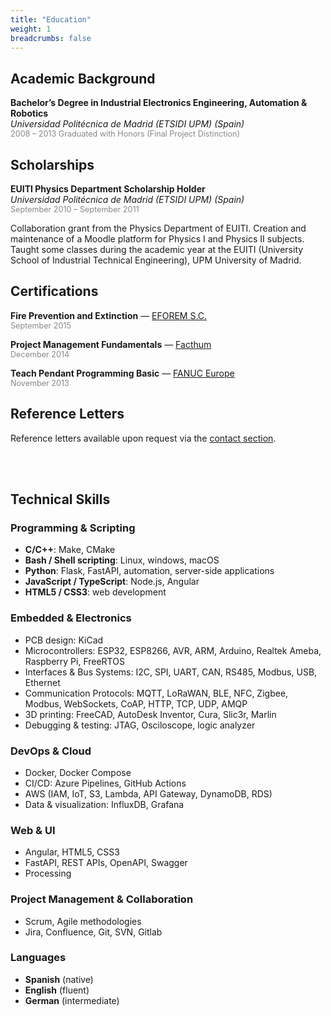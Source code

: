 ```yaml
---
title: "Education"
weight: 1
breadcrumbs: false
---
```


## Academic Background

**Bachelor’s Degree in Industrial Electronics Engineering, Automation & Robotics**  
_Universidad Politécnica de Madrid (ETSIDI UPM) (Spain)_  
<span style="font-size: 0.9em; color: #888;">2008 – 2013
Graduated with Honors (Final Project Distinction)</span>

## Scholarships

**EUITI Physics Department Scholarship Holder**  
_Universidad Politécnica de Madrid (ETSIDI UPM) (Spain)_  
<span style="font-size: 0.9em; color: #888;">September 2010 – September 2011</span>  

Collaboration grant from the Physics Department of EUITI. Creation and maintenance of a Moodle platform for Physics I and Physics II subjects. Taught some classes during the academic year at the EUITI (University School of Industrial Technical Engineering), UPM University of Madrid.

## Certifications

**Fire Prevention and Extinction** — [EFOREM S.C.](https://zonaproteccion.com/eforem-villa-de-parla-sc-oficinas-y-campo-de-practicas/)  
<span style="font-size: 0.9em; color: #888;">September 2015</span>

**Project Management Fundamentals** — [Facthum](https://www.facthum.com/)  
<span style="font-size: 0.9em; color: #888;">December 2014</span>

**Teach Pendant Programming Basic** — [FANUC Europe](https://www.fanuc.eu/)  
<span style="font-size: 0.9em; color: #888;">November 2013</span>


## Reference Letters

Reference letters available upon request via the <a href="/contact/">contact section</a>.

<br>
<br>

## Technical Skills
### Programming & Scripting

- **C/C++**: Make, CMake
- **Bash / Shell scripting**: Linux, windows, macOS
- **Python**: Flask, FastAPI, automation, server-side applications
- **JavaScript / TypeScript**: Node.js, Angular
- **HTML5 / CSS3**: web development

### Embedded & Electronics

- PCB design: KiCad
- Microcontrollers: ESP32, ESP8266, AVR, ARM, Arduino, Realtek Ameba, Raspberry Pi, FreeRTOS
- Interfaces & Bus Systems: I2C, SPI, UART, CAN, RS485, Modbus, USB, Ethernet
- Communication Protocols: MQTT, LoRaWAN, BLE, NFC, Zigbee, Modbus, WebSockets, CoAP, HTTP, TCP, UDP, AMQP
- 3D printing: FreeCAD, AutoDesk Inventor, Cura, Slic3r, Marlin
- Debugging & testing: JTAG, Osciloscope, logic analyzer

### DevOps & Cloud

- Docker, Docker Compose
- CI/CD: Azure Pipelines, GitHub Actions
- AWS (IAM, IoT, S3, Lambda, API Gateway, DynamoDB, RDS)
- Data & visualization: InfluxDB, Grafana

### Web & UI

- Angular, HTML5, CSS3
- FastAPI, REST APIs, OpenAPI, Swagger
- Processing

### Project Management & Collaboration

- Scrum, Agile methodologies
- Jira, Confluence, Git, SVN, Gitlab

### Languages

- **Spanish** (native)
- **English** (fluent)
- **German** (intermediate)